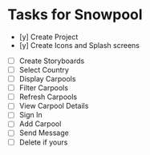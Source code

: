 Tasks for Snowpool
================

 - [y] Create Project
 - [y] Create Icons and Splash screens
 - [ ] Create Storyboards
 - [ ] Select Country
 - [ ] Display Carpools
 - [ ] Filter Carpools
 - [ ] Refresh Carpools
 - [ ] View Carpool Details
 - [ ] Sign In
 - [ ] Add Carpool
 - [ ] Send Message
 - [ ] Delete if yours
